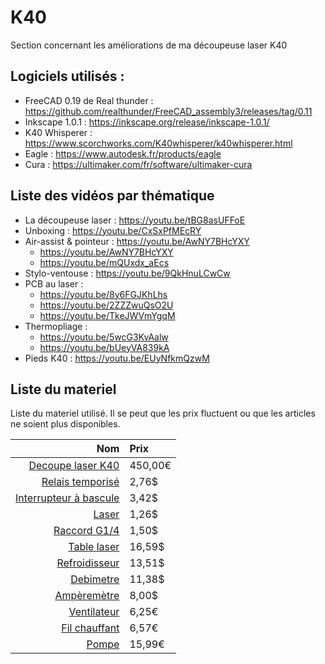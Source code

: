 # K40

Section concernant les améliorations de ma découpeuse laser K40

## Logiciels utilisés :

- FreeCAD 0.19 de Real thunder : https://github.com/realthunder/FreeCAD_assembly3/releases/tag/0.11
- Inkscape 1.0.1 : https://inkscape.org/release/inkscape-1.0.1/
- K40 Whisperer : https://www.scorchworks.com/K40whisperer/k40whisperer.html
- Eagle : https://www.autodesk.fr/products/eagle
- Cura : https://ultimaker.com/fr/software/ultimaker-cura

## Liste des vidéos par thématique

- La découpeuse laser : https://youtu.be/tBG8asUFFoE
- Unboxing : https://youtu.be/CxSxPfMEcRY
- Air-assist & pointeur : https://youtu.be/AwNY7BHcYXY
    - https://youtu.be/AwNY7BHcYXY
    - https://youtu.be/mQUxdx_aEcs
- Stylo-ventouse : https://youtu.be/9QkHnuLCwCw
- PCB au laser :
    - https://youtu.be/8y6FGJKhLhs
    - https://youtu.be/2ZZZwuQsO2U
    - https://youtu.be/TkeJWVmYgqM
- Thermopliage :
    - https://youtu.be/5wcG3KvAalw
    - https://youtu.be/bUeyVA839kA
- Pieds K40 : https://youtu.be/EUyNfkmQzwM

## Liste du materiel

Liste du materiel utilisé. Il se peut que les prix fluctuent ou que les articles ne soient plus disponibles.

| Nom | Prix |
|--:|:--|
| [Decoupe laser K40](https://www.amazon.fr/gp/product/B07S7ZB78P/ref=ppx_yo_dt_b_asin_title_o02_s00?ie=UTF8&psc=1) | 450,00€ |
| [Relais temporisé](https://www.aliexpress.com/item/AC-110V-220V-12V-Digital-Time-Delay-Relay-Dual-LED-Display-Cycle-Timer-Control-Switch-Adjustable/32956193400.html?spm=a2g0s.9042311.0.0.27426c37Mf47Zz) | 2,76$ |
| [Interrupteur à bascule](https://www.aliexpress.com/item/5Pcs-SCI-R13-402A-Round-2Pin-ON-OFF-SPST-2Position-Toggle-Switch-3A-250VAC/32833028230.html?spm=a2g0s.9042311.0.0.27426c37Mf47Zz) | 3,42$ |
| [Laser](https://www.aliexpress.com/item/650nm-5mW-Red-Point-Line-Cross-Laser-Module-Head-Glass-Lens-Focusable-Focus-Adjustable-Laser-Diode/32970959152.html?spm=a2g0s.9042311.0.0.27426c37Mf47Zz) | 1,26$ |
| [Raccord G1/4](https://www.aliexpress.com/item/2-Pcs-G1-4-Water-Cooling-Flexible-Hose-Tubing-Fitting-Connector-for-ID-6-10mm-Soft/32598758079.html?spm=a2g0s.9042311.0.0.27426c37Mf47Zz) | 1,50$ |
| [Table laser](https://www.aliexpress.com/item/Laser-Enquipment-Parts-Honeycomb-Working-Table-For-CO2-Laser-Engraver-Cutting-Machine-Shenhui-SH-K40-Stamp/32603523206.html?spm=a2g0s.9042311.0.0.27426c37Mf47Zz) | 16,59$ |
| [Refroidisseur](https://www.aliexpress.com/item/240mm-10-Tubes-Aluminum-alloy-Computer-Radiator-Water-Cooling-Cooler-For-CPU-Heatsink-Exchanger-CPU-Heat/33058497883.html?spm=a2g0s.9042311.0.0.27426c37Mf47Zz) | 13,51$ |
| [Debimetre](https://www.aliexpress.com/item/LED-Thermometer-3-Way-Flow-Meter-For-Water-Cooling-Liquid-Cooler-System-2-Barbs/32822267913.html?spm=a2g0s.9042311.0.0.27426c37Mf47Zz) | 11,38$ |
| [Ampèremètre](https://www.aliexpress.com/item/DC-Ampere-Meter-30mA-85C17-0-30-milliampere-Amp-Analog-Panel-Meter-Current-Ammeter-Co2-Laser/32602637262.html?spm=a2g0s.9042311.0.0.27426c37Mf47Zz) | 8,00$ |
| [Ventilateur](https://www.amazon.fr/gp/product/B002KTVFTE/ref=ppx_yo_dt_b_asin_title_o03_s00?ie=UTF8&psc=1) | 6,25€ |
| [Fil chauffant](https://www.amazon.fr/gp/product/B01BWAZ5EM/ref=ppx_yo_dt_b_asin_title_o03_s00?ie=UTF8&psc=1) | 6,57€ |
| [Pompe](https://www.amazon.fr/gp/product/B01GH82S9O/ref=ppx_yo_dt_b_asin_title_o04_s00?ie=UTF8&psc=1) | 15,99€ |
